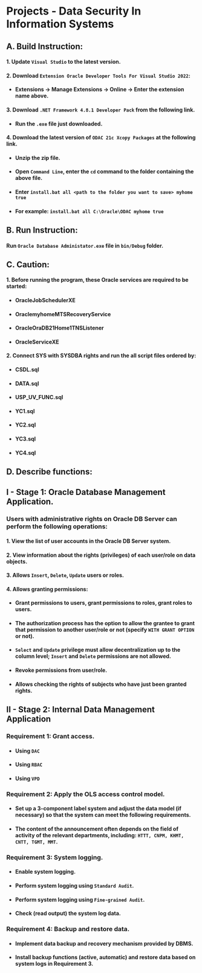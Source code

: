 # Projects - Data Security In Information Systems
## A. Build Instruction:
#### 1. Update `Visual Studio` to the latest version.
#### 2. Download `Extension Oracle Developer Tools For Visual Studio 2022`:
* #### Extensions → Manage Extensions → Online → Enter the extension name above.
#### 3. Download `.NET Framework 4.8.1 Developer Pack` from the following link.
* #### Run the `.exe` file just downloaded.
#### 4. Download the latest version of `ODAC 21c Xcopy Packages` at the following link.
* #### Unzip the zip file.
* #### Open `Command Line`, enter the `cd` command to the folder containing the above file.
* #### Enter `install.bat all <path to the folder you want to save> myhome true`
* #### For example: `install.bat all C:\Oracle\ODAC myhome true`


## B. Run Instruction:
#### Run `Oracle Database Administator.exe` file in `bin/Debug` folder.


## C. Caution:
#### 1. Before running the program, these Oracle services are required to be started:
* #### OracleJobSchedulerXE
* #### OraclemyhomeMTSRecoveryService
* #### OracleOraDB21Home1TNSListener
* #### OracleServiceXE
#### 2. Connect SYS with SYSDBA rights and run the all script files ordered by:
* #### CSDL.sql
* #### DATA.sql
* #### USP_UV_FUNC.sql
* #### YC1.sql
* #### YC2.sql
* #### YC3.sql
* #### YC4.sql


## D. Describe functions:
## I - Stage 1: Oracle Database Management Application.
### Users with administrative rights on Oracle DB Server can perform the following operations:
#### 1. View the list of user accounts in the Oracle DB Server system.
#### 2. View information about the rights (privileges) of each user/role on data objects.
#### 3. Allows `Insert`, `Delete`, `Update`  users or roles.
#### 4. Allows granting permissions:
* #### Grant permissions to users, grant permissions to roles, grant roles to users.
* #### The authorization process has the option to allow the grantee to grant that permission to another user/role or not (specify `WITH GRANT OPTION` or not).
* #### `Select` and `Update` privilege must allow decentralization up to the column level; `Insert` and `Delete` permissions are not allowed.
* #### Revoke permissions from user/role.
* #### Allows checking the rights of subjects who have just been granted rights.



## II - Stage 2: Internal Data Management Application
### Requirement 1: Grant access.
* #### Using `DAC`
* #### Using `RBAC`
* #### Using `VPD`
### Requirement 2: Apply the OLS access control model.
* #### Set up a 3-component label system and adjust the data model (if necessary) so that the system can meet the following requirements.
* #### The content of the announcement often depends on the field of activity of the relevant departments, including: `HTTT, CNPM, KHMT, CNTT, TGMT, MMT`.
### Requirement 3: System logging.
* #### Enable system logging.
* #### Perform system logging using `Standard Audit`.
* #### Perform system logging using `Fine-grained Audit`.
* #### Check (read output) the system log data.

### Requirement 4: Backup and restore data.
* #### Implement data backup and recovery mechanism provided by DBMS.
* #### Install backup functions (active, automatic) and restore data based on system logs in Requirement 3.
